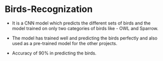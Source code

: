 # Birds-Recognization

* It is a CNN model which predicts the different sets of birds and the model trained on only two categories of birds like - OWL and Sparrow.

* The model has trained well and predicting the birds perfectly and also used as a pre-trained model for the other projects.

* Accuracy of 90% in predicting the birds.
